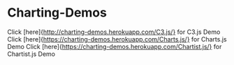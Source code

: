 # Charting-Demos


Click [here]{http://charting-demos.herokuapp.com/C3.js/} for C3.js Demo
Click [here]{https://charting-demos.herokuapp.com/Charts.js/} for Charts.js Demo
Click [here]{https://charting-demos.herokuapp.com/Chartist.js/} for Chartist.js Demo
